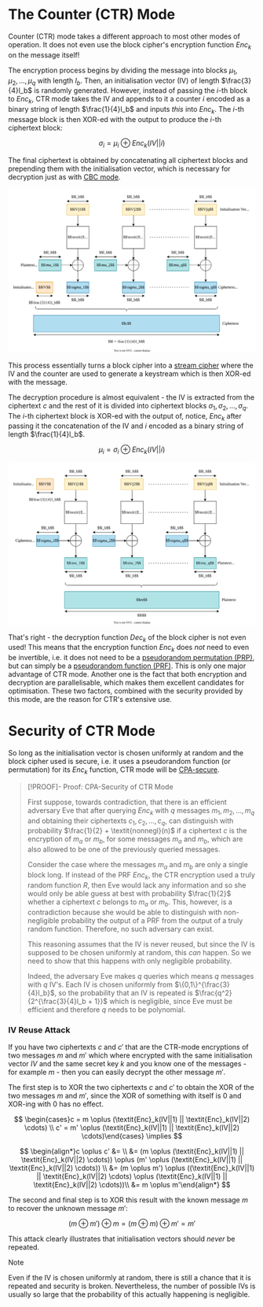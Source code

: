 # The Counter (CTR) Mode

Counter (CTR) mode takes a different approach to most other modes of operation. It does not even use the block cipher's encryption function $\textit{Enc}_k$ on the message itself! 

The encryption process begins by dividing the message into blocks $\mu_1, \mu_2, ..., \mu_q$ with length $l_b$. Then, an initialisation vector (IV) of length $\frac{3}{4}l_b$ is randomly generated. However, instead of passing the $i$-th block to $\textit{Enc}_k$, CTR mode takes the IV and appends to it a counter $i$ encoded as a binary string of length $\frac{1}{4}l_b$ and inputs *this* into $\textit{Enc}_k$. The $i$-th message block is then XOR-ed with the output to produce the $i$-th ciphertext block:

$$\sigma_i = \mu_i \oplus \textit{Enc}_k(IV||i)$$

The final ciphertext is obtained by concatenating all ciphertext blocks and prepending them with the initialisation vector, which is necessary for decryption just as with [CBC mode](Cipher%20Block%20Chaining%20(CBC)%20Mode.md).

![](Resources/Images/CTR%20Encryption.svg)

This process essentially turns a block cipher into a [stream cipher](../../Stream%20Ciphers/index.md) where the IV and the counter are used to generate a keystream which is then XOR-ed with the message.

The decryption procedure is almost equivalent - the IV is extracted from the ciphertext $c$ and the rest of it is divided into ciphertext blocks $\sigma_1, \sigma_2, ..., \sigma_q$. The $i$-th ciphertext block is XOR-ed with the output of, notice, $\textit{Enc}_k$ after passing it the concatenation of the IV and $i$ encoded as a binary string of length $\frac{1}{4}l_b$.

$$
\mu_i = \sigma_i \oplus \textit{Enc}_k(IV||i)
$$

![](Resources/Images/CTR%20Decryption.svg)

That's right - the decryption function $\textit{Dec}_k$ of the block cipher is not even used! This means that the encryption function $\textit{Enc}_k$ does *not* need to even be invertible, i.e. it does not need to be a [pseudorandom permutation (PRP)](../../../Primitives/Pseudorandom%20Permutations%20(PRPs).md), but can simply be a [pseudorandom function (PRF)](../../../Primitives/Pseudorandom%20Function%20Generators%20(PRFGs).md). This is only one major advantage of CTR mode. Another one is the fact that both encryption and decryption are parallelisable, which makes them excellent candidates for optimisation. These two factors, combined with the security provided by this mode, are the reason for CTR's extensive use.

# Security of CTR Mode

So long as the initialisation vector is chosen uniformly at random and the block cipher used is secure, i.e. it uses a pseudorandom function (or permutation) for its $\textit{Enc}_k$ function, CTR mode will be [CPA-secure](../../Security%20Definitions/Chosen%20Plaintext%20Attack%20(CPA).md).

>[!PROOF]- Proof: CPA-Security of CTR Mode
>
>First suppose, towards contradiction, that there is an efficient adversary Eve that after querying $\textit{Enc}_k$ with $q$ messages $m_1, m_2, ..., m_q$ and obtaining their ciphertexts $c_1, c_2, ..., c_q$, can distinguish with probability $\frac{1}{2} + \textit{nonnegl}(n)$ if a ciphertext $c$ is the encryption of $m_a$ or $m_b$, for some messages $m_a$ and $m_b$, which are also allowed to be one of the previously queried messages. 
>
>Consider the case where the messages $m_a$ and $m_b$ are only a single block long. If instead of the PRF $\textit{Enc}_k$, the CTR encryption used a truly random function $R$, then Eve would lack any information and so she would only be able guess at best with probability $\frac{1}{2}$ whether a ciphertext $c$ belongs to $m_a$ or $m_b$. This, however, is a contradiction because she would be able to distinguish with non-negligible probability the output of a PRF from the output of a truly random function. Therefore, no such adversary can exist.
>
>This reasoning assumes that the IV is never reused, but since the IV is supposed to be chosen uniformly at random, this *can* happen. So we need to show that this happens with only negligible probability.
>
>Indeed, the adversary Eve makes $q$ queries which means $q$ messages with $q$ IV's. Each IV is chosen uniformly from $\{0,1\}^{\frac{3}{4}l_b}$, so the probability that an IV is repeated is $\frac{q^2}{2^{\frac{3}{4}l_b + 1}}$ which is negligible, since Eve must be efficient and therefore $q$ needs to be polynomial.
>

### IV Reuse Attack

If you have two ciphertexts $c$ and $c'$ that are the CTR-mode encryptions of two messages $m$ and $m'$ which where encrypted with the same initialisation vector $IV$ and the same secret key $k$ and you know one of the messages - for example $m$ - then you can easily decrypt the other message $m'$. 

The first step is to XOR the two ciphertexts $c$ and $c'$ to obtain the XOR of the two messages $m$ and $m'$, since the XOR of something with itself is 0 and XOR-ing with 0 has no effect.

$$
\begin{cases}c = m \oplus (\textit{Enc}_k(IV||1) || \textit{Enc}_k(IV||2) \cdots) \\ c' = m' \oplus (\textit{Enc}_k(IV||1) || \textit{Enc}_k(IV||2) \cdots)\end{cases} \implies
$$

$$
\begin{align*}c \oplus c' &= \\ &= (m \oplus (\textit{Enc}_k(IV||1) || \textit{Enc}_k(IV||2) \cdots)) \oplus (m' \oplus (\textit{Enc}_k(IV||1) || \textit{Enc}_k(IV||2) \cdots)) \\ &= (m \oplus m') \oplus ((\textit{Enc}_k(IV||1) || \textit{Enc}_k(IV||2) \cdots) \oplus (\textit{Enc}_k(IV||1) || \textit{Enc}_k(IV||2) \cdots))\\ &= m \oplus m'\end{align*}
$$

The second and final step is to XOR this result with the known message $m$ to recover the unknown message $m'$:

$$
(m \oplus m') \oplus m = (m \oplus m) \oplus m' = m'
$$

This attack clearly illustrates that initialisation vectors should *never* be repeated.

>[!NOTE]
>
>Even if the IV is chosen uniformly at random, there is still a chance that it is repeated and security is broken. Nevertheless, the number of possible IVs is usually so large that the probability of this actually happening is negligible.
>
